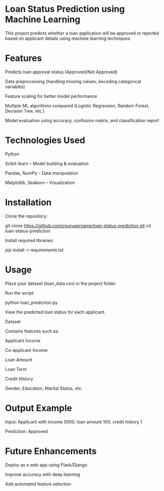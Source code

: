 # Loan Status Prediction using Machine Learning

This project predicts whether a loan application will be approved or rejected based on applicant details using machine learning techniques.

# Features

Predicts loan approval status (Approved/Not Approved)

Data preprocessing (handling missing values, encoding categorical variables)

Feature scaling for better model performance

Multiple ML algorithms compared (Logistic Regression, Random Forest, Decision Tree, etc.)

Model evaluation using accuracy, confusion matrix, and classification report

# Technologies Used

Python

Scikit-learn – Model building & evaluation

Pandas, NumPy – Data manipulation

Matplotlib, Seaborn – Visualization

# Installation

Clone the repository:

git clone https://github.com/yourusername/loan-status-prediction.git
cd loan-status-prediction


Install required libraries:

pip install -r requirements.txt

# Usage

Place your dataset (loan_data.csv) in the project folder.

Run the script:

python loan_prediction.py


View the predicted loan status for each applicant.

Dataset

Contains features such as:

Applicant Income

Co-applicant Income

Loan Amount

Loan Term

Credit History

Gender, Education, Marital Status, etc.

# Output Example

Input: Applicant with income 5000, loan amount 100, credit history 1

Prediction: Approved

# Future Enhancements

Deploy as a web app using Flask/Django

Improve accuracy with deep learning

Add automated feature selection
